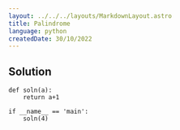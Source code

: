 ```yaml
---
layout: ../../../layouts/MarkdownLayout.astro
title: Palindrome
language: python
createdDate: 30/10/2022
---
```


## Solution

```
def soln(a):
    return a+1

if __name__ == 'main':
    soln(4)
```
